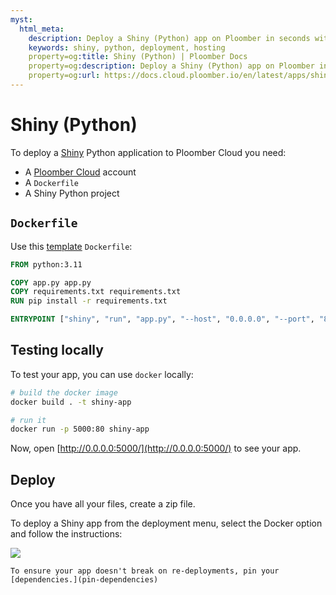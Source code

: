 ```yaml
---
myst:
  html_meta:
    description: Deploy a Shiny (Python) app on Ploomber in seconds with this guide.
    keywords: shiny, python, deployment, hosting
    property=og:title: Shiny (Python) | Ploomber Docs
    property=og:description: Deploy a Shiny (Python) app on Ploomber in seconds with this guide.
    property=og:url: https://docs.cloud.ploomber.io/en/latest/apps/shiny-python.html
---
```



# Shiny (Python)

To deploy a [Shiny](https://shiny.posit.co/py/docs/overview.html) Python application to Ploomber Cloud you need:

- A [Ploomber Cloud](https://platform.ploomber.io/register?utm_source=shiny-python&utm_medium=documentation) account
- A `Dockerfile`
- A Shiny Python project

## `Dockerfile`

Use this [template](https://github.com/ploomber/doc/blob/main/examples/shiny/express-tip-calculator/Dockerfile) `Dockerfile`:

```Dockerfile
FROM python:3.11

COPY app.py app.py
COPY requirements.txt requirements.txt
RUN pip install -r requirements.txt

ENTRYPOINT ["shiny", "run", "app.py", "--host", "0.0.0.0", "--port", "80"]
```

## Testing locally

To test your app, you can use `docker` locally:

```sh
# build the docker image
docker build . -t shiny-app

# run it
docker run -p 5000:80 shiny-app
```

Now, open [http://0.0.0.0:5000/](http://0.0.0.0:5000/) to see your app.


## Deploy

Once you have all your files, create a zip file.

To deploy a Shiny app from the deployment menu, select the Docker option and follow the instructions:

![](../static/docker.png)


```{tip}
To ensure your app doesn't break on re-deployments, pin your [dependencies.](pin-dependencies)
```